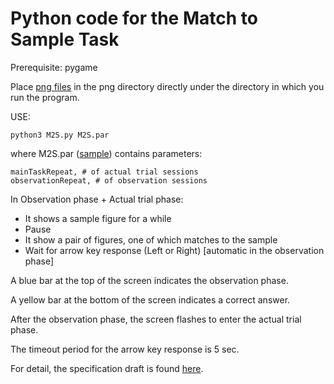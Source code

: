 # Python code for the Match to Sample Task
Prerequisite: pygame

Place [png files](../dm2s/png) in the png directory directly under the directory in which you run the program.

USE:
    
    python3 M2S.py M2S.par 
    
where M2S.par ([sample](../DM2S.par)) contains parameters:

    mainTaskRepeat, # of actual trial sessions
    observationRepeat, # of observation sessions
    
In Observation phase + Actual trial phase:
  - It shows a sample figure for a while
  - Pause
  - It show a pair of figures, one of which matches to the sample
  - Wait for arrow key response (Left or Right) [automatic in the observation phase]

A blue bar at the top of the screen indicates the observation phase.

A yellow bar at the bottom of the screen indicates a correct answer.

After the observation phase, the screen flashes to enter the actual trial phase.

The timeout period for the arrow key response is 5 sec.

For detail, the specification draft is found [here](https://docs.google.com/document/d/1DexYrOpjoGKM7Z32FmtoJ-beq6Z0IVJwPiZe-of0NPU/edit?usp=sharing).